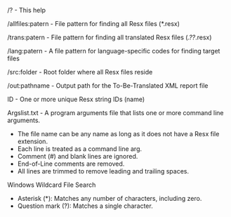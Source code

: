 /? - This help

/allfiles:patern - File pattern  for finding all Resx files (*.resx)

/trans:patern - File pattern for finding all translated Resx files (*.??*.resx)

/lang:patern - A file pattern for language-specific codes for finding target files

/src:folder - Root folder where all Resx files reside

/out:pathname - Output path for the To-Be-Translated XML report file

ID - One or more unique Resx string IDs (name)

Argslist.txt - A program arguments file that lists one or more command line arguments.
 - The file name can be any name as long as it does not have a Resx file extension. 
 - Each line is treated as a command line arg.
 - Comment (#) and blank lines are ignored.
 - End-of-Line comments are removed.
 - All lines are trimmed to remove leading and trailing spaces.

Windows Wildcard File Search
 - Asterisk (*): Matches any number of characters, including zero.
 - Question mark (?): Matches a single character.